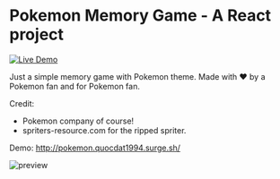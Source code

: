 Pokemon Memory Game - A React project
============
[![Live Demo](https://img.shields.io/badge/demo-online-green.svg)](http://pokemon.quocdat1994.surge.sh/) 

Just a simple memory game with Pokemon theme. Made with ♥ by a Pokemon fan and for Pokemon fan.

Credit: 
- Pokemon company of course!
- spriters-resource.com for the ripped spriter.

Demo: http://pokemon.quocdat1994.surge.sh/

![preview](https://i.ibb.co/3pDPHS0/pokemon.png)
